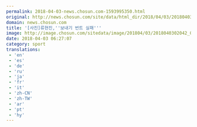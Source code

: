 ```yaml
---
permalink: 2018-04-03-news.chosun.com-1593995350.html
original: http://news.chosun.com/site/data/html_dir/2018/04/03/2018040302114.html
domain: news.chosun.com
title: '[사진]류현진,''보내기 번트 실패'''
image: http://image.chosun.com/sitedata/image/201804/03/2018040302042_0.jpg
date: 2018-04-03 06:27:07
category: sport
translations: 
 - 'en'
 - 'es'
 - 'de'
 - 'ru'
 - 'ja'
 - 'fr'
 - 'it'
 - 'zh-CN'
 - 'zh-TW'
 - 'ar'
 - 'pt'
 - 'hy'
---
```


